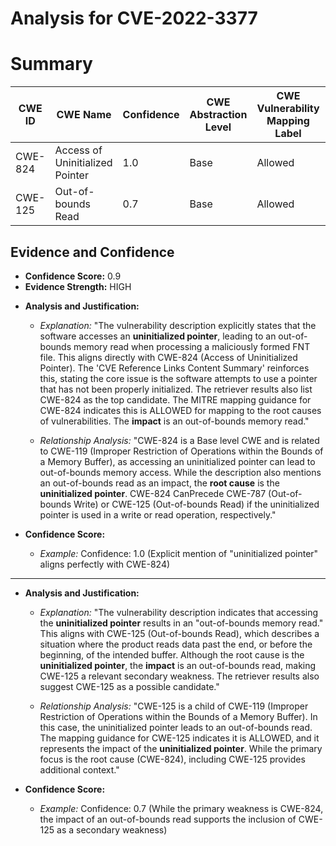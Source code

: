 # Analysis for CVE-2022-3377

# Summary
| CWE ID | CWE Name | Confidence | CWE Abstraction Level | CWE Vulnerability Mapping Label | CWE-Vulnerability Mapping Notes |
|---|---|---|---|---|---|
| CWE-824 | Access of Uninitialized Pointer | 1.0 | Base | Allowed | Primary CWE |
| CWE-125 | Out-of-bounds Read | 0.7 | Base | Allowed | Secondary Candidate |

## Evidence and Confidence

*   **Confidence Score:** 0.9
*   **Evidence Strength:** HIGH

- **Analysis and Justification:**  
  - *Explanation:* "The vulnerability description explicitly states that the software accesses an **uninitialized pointer**, leading to an out-of-bounds memory read when processing a maliciously formed FNT file. This aligns directly with CWE-824 (Access of Uninitialized Pointer). The 'CVE Reference Links Content Summary' reinforces this, stating the core issue is the software attempts to use a pointer that has not been properly initialized. The retriever results also list CWE-824 as the top candidate. The MITRE mapping guidance for CWE-824 indicates this is ALLOWED for mapping to the root causes of vulnerabilities. The **impact** is an out-of-bounds memory read."
  
  - *Relationship Analysis:* "CWE-824 is a Base level CWE and is related to CWE-119 (Improper Restriction of Operations within the Bounds of a Memory Buffer), as accessing an uninitialized pointer can lead to out-of-bounds memory access. While the description also mentions an out-of-bounds read as an impact, the **root cause** is the **uninitialized pointer**. CWE-824 CanPrecede CWE-787 (Out-of-bounds Write) or CWE-125 (Out-of-bounds Read) if the uninitialized pointer is used in a write or read operation, respectively."

- **Confidence Score:**  
  - *Example:* Confidence: 1.0 (Explicit mention of "uninitialized pointer" aligns perfectly with CWE-824)

---
- **Analysis and Justification:**  
  - *Explanation:* "The vulnerability description indicates that accessing the **uninitialized pointer** results in an "out-of-bounds memory read." This aligns with CWE-125 (Out-of-bounds Read), which describes a situation where the product reads data past the end, or before the beginning, of the intended buffer. Although the root cause is the **uninitialized pointer**, the **impact** is an out-of-bounds read, making CWE-125 a relevant secondary weakness. The retriever results also suggest CWE-125 as a possible candidate."
  
  - *Relationship Analysis:* "CWE-125 is a child of CWE-119 (Improper Restriction of Operations within the Bounds of a Memory Buffer). In this case, the uninitialized pointer leads to an out-of-bounds read. The mapping guidance for CWE-125 indicates it is ALLOWED, and it represents the impact of the **uninitialized pointer**. While the primary focus is the root cause (CWE-824), including CWE-125 provides additional context."

- **Confidence Score:**  
  - *Example:* Confidence: 0.7 (While the primary weakness is CWE-824, the impact of an out-of-bounds read supports the inclusion of CWE-125 as a secondary weakness)
